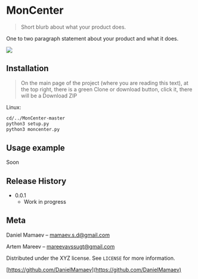 # MonCenter
> Short blurb about what your product does.

One to two paragraph statement about your product and what it does.

![](header.png)

## Installation

> On the main page of the project (where you are reading this text), at the top right, there is a green Clone or download button, click it, there will be a Download ZIP

Linux:

```sh
cd/../MonCenter-master
python3 setup.py
python3 moncenter.py
```

## Usage example

Soon

## Release History

* 0.0.1
    * Work in progress

## Meta

Daniel Mamaev – mamaev.s.d@gmail.com

Artem Mareev – mareevavssugt@gmail.com

Distributed under the XYZ license. See ``LICENSE`` for more information.

[https://github.com/DanielMamaev](https://github.com/DanielMamaev)
